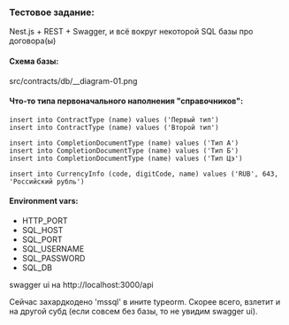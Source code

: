 ### Тестовое задание:
Nest.js + REST + Swagger, и всё вокруг некоторой SQL базы про договора(ы)

#### Схема базы:

src/contracts/db/__diagram-01.png

#### Что-то типа первоначального наполнения "справочников":

``` 
insert into ContractType (name) values ('Первый тип')
insert into ContractType (name) values ('Второй тип')

insert into CompletionDocumentType (name) values ('Тип А')
insert into CompletionDocumentType (name) values ('Тип Б')
insert into CompletionDocumentType (name) values ('Тип Цэ')

insert into CurrencyInfo (code, digitCode, name) values ('RUB', 643, 'Российский рубль')
```

#### Environment vars:
+ HTTP_PORT
+ SQL_HOST
+ SQL_PORT
+ SQL_USERNAME
+ SQL_PASSWORD
+ SQL_DB

swagger ui на http://localhost:3000/api

Сейчас захардкодено 'mssql' в ините typeorm. Скорее всего, взлетит и на другой субд (если совсем без базы, то не увидим swagger ui).